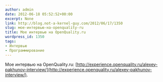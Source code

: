 ```yaml
---
author: admin
date: 2012-06-18 05:52:52+00:00
excerpt: None
link: http://blog.not-a-kernel-guy.com/2012/06/17/1350
slug: мое-интервью-на-openquality-ru
title: Мое интервью на OpenQuality.ru
wordpress_id: 1350
tags:
- Интервью
- Программирование
---
```


Мое интервью на OpenQuality.ru: [http://experience.openquality.ru/alexey-pakhunov-interview/](http://experience.openquality.ru/alexey-pakhunov-interview/).
